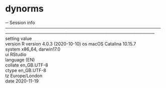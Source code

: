 # dynorms

─ Session info ──────────────────────────────────────────────────────────────────────────────────────────────────
 setting  value                       
 version  R version 4.0.3 (2020-10-10)
 os       macOS Catalina 10.15.7      
 system   x86_64, darwin17.0          
 ui       RStudio                     
 language (EN)                        
 collate  en_GB.UTF-8                 
 ctype    en_GB.UTF-8                 
 tz       Europe/London               
 date     2020-11-19  
